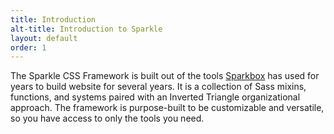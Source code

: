 ```yaml
---
title: Introduction
alt-title: Introduction to Sparkle
layout: default
order: 1
---
```


The Sparkle CSS Framework is built out of the tools [Sparkbox](https://sparkbox.com) has used for years to build website for several years. It is a collection of Sass mixins, functions, and systems paired with an Inverted Triangle organizational approach. The framework is purpose-built to be customizable and versatile, so you have access to only the tools you need.

